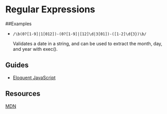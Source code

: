 # Regular Expressions

##Examples

* `/\b(0?[1-9]|1[012])-(0?[1-9]|[12]\d|3[01])-([1-2]\d{3})\b/`

  Validates a date in a string, and can be used to extract the month, day, and year with exec(). 

## Guides
* [Eloquent JavaScript](https://eloquentjavascript.net/09_regexp.html)

## Resources
[MDN](https://developer.mozilla.org/en-US/docs/Web/JavaScript/Guide/Regular_Expressions)